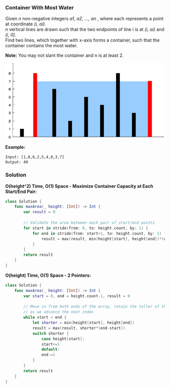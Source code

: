 
### Container With Most Water

Given n non-negative integers *a1, a2, ..., an* , where each represents a point at coordinate *(i, ai)*.</br> 
*n* vertical lines are drawn such that the two endpoints of line i is at *(i, ai)* and *(i, 0)*.</br> 
Find two lines, which together with x-axis forms a container, such that the container contains the most water.

__Note:__ You may not slant the container and n is at least 2.

![images/question_11.jpg](images/question_11.jpg)

__Example:__
```
Input: [1,8,6,2,5,4,8,3,7]
Output: 49
```

### Solution
__O(height^2) Time, O(1) Space - Maximize Container Capacity at Each Start/End Pair:__
```Swift
class Solution {
    func maxArea(_ height: [Int]) -> Int {
        var result = 0

        // Validate the area between each pair of start/end points
        for start in stride(from: 0, to: height.count, by: 1) {
            for end in stride(from: start+1, to: height.count, by: 1) {
                result = max(result, min(height[start], height[end])*(end-start))
            }
        }
        return result
    }
}
```
__O(height) Time, O(1) Space - 2 Pointers:__
```Swift
class Solution {
    func maxArea(_ height: [Int]) -> Int {
        var start = 0, end = height.count-1, result = 0

        // Move in from both ends of the array, retain the taller of the two endpoints
        // as we advance the next index
        while start < end {
            let shorter = min(height[start], height[end])
            result = max(result, shorter*(end-start))
            switch shorter {
                case height[start]:
                start+=1
                default:
                end-=1
            }
        }
        return result
    }
}
```
